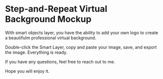 # Step-and-Repeat Virtual Background Mockup

With smart objects layer, you have the ability to add your own logo to create a beautifulm professional virtual background. 

Double-click the Smart Layer, copy and paste your image, save, and export the image. Everything is ready.

If you have any questions, feel free to reach out to me. 

Hope you will enjoy it.